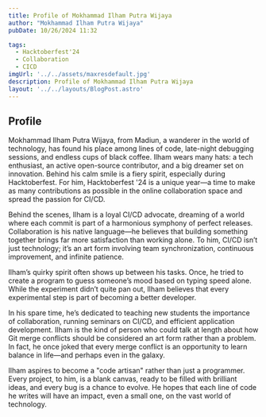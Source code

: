```yaml
---
title: Profile of Mokhammad Ilham Putra Wijaya
author: "Mokhammad Ilham Putra Wijaya"
pubDate: 10/26/2024 11:32

tags:
  - Hacktoberfest'24  
  - Collaboration
  - CICD
imgUrl: '../../assets/maxresdefault.jpg'
description: Profile of Mokhammad Ilham Putra Wijaya
layout: '../../layouts/BlogPost.astro'
---
```

## Profile
Mokhammad Ilham Putra Wijaya, from Madiun, a wanderer in the world of technology, has found his place among lines of code, late-night debugging sessions, and endless cups of black coffee. Ilham wears many hats: a tech enthusiast, an active open-source contributor, and a big dreamer set on innovation. Behind his calm smile is a fiery spirit, especially during Hacktoberfest. For him, Hacktoberfest '24 is a unique year—a time to make as many contributions as possible in the online collaboration space and spread the passion for CI/CD.

Behind the scenes, Ilham is a loyal CI/CD advocate, dreaming of a world where each commit is part of a harmonious symphony of perfect releases. Collaboration is his native language—he believes that building something together brings far more satisfaction than working alone. To him, CI/CD isn’t just technology; it’s an art form involving team synchronization, continuous improvement, and infinite patience.

Ilham’s quirky spirit often shows up between his tasks. Once, he tried to create a program to guess someone’s mood based on typing speed alone. While the experiment didn’t quite pan out, Ilham believes that every experimental step is part of becoming a better developer.

In his spare time, he’s dedicated to teaching new students the importance of collaboration, running seminars on CI/CD, and efficient application development. Ilham is the kind of person who could talk at length about how Git merge conflicts should be considered an art form rather than a problem. In fact, he once joked that every merge conflict is an opportunity to learn balance in life—and perhaps even in the galaxy.

Ilham aspires to become a "code artisan" rather than just a programmer. Every project, to him, is a blank canvas, ready to be filled with brilliant ideas, and every bug is a chance to evolve. He hopes that each line of code he writes will have an impact, even a small one, on the vast world of technology.
